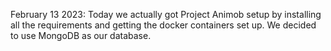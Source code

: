 February 13 2023:
Today we actually got Project Animob setup by installing all the requirements and getting the docker containers set up. We decided to use MongoDB as our database. 
